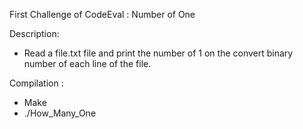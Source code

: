 First Challenge of CodeEval : Number of One

Description:

- Read a file.txt file and print the  number of 1 on the convert binary number of each line of the file.

Compilation :

-  Make
- ./How_Many_One